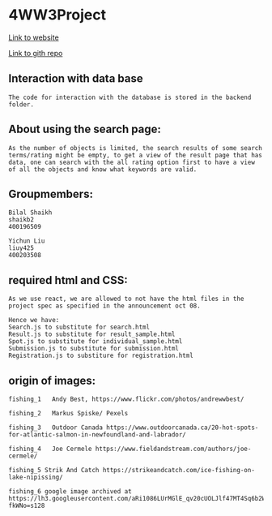 # 4WW3Project

[Link to website](https://www.compsci4ww3bilalyichun.com)

[Link to gith repo](https://github.com/BilalShakh/4WW3Project)


## Interaction with data base
    The code for interaction with the database is stored in the backend folder.
    
## About using the search page:

    As the number of objects is limited, the search results of some search terms/rating might be empty, to get a view of the result page that has data, one can search with the all rating option first to have a view of all the objects and know what keywords are valid.

## Groupmembers:

    Bilal Shaikh 
    shaikb2
    400196509

    Yichun Liu
    liuy425
    400203508

## required html and CSS:
    As we use react, we are allowed to not have the html files in the project spec as specified in the announcement oct 08.

    Hence we have:
    Search.js to substitute for search.html
    Result.js to substitute for result_sample.html
    Spot.js to substitute for individual_sample.html
    Submission.js to substitute for submission.html
    Registration.js to substiture for registration.html


## origin of images:
    fishing_1   Andy Best, https://www.flickr.com/photos/andrewwbest/ 
    
    fishing_2   Markus Spiske/ Pexels

    fishing_3   Outdoor Canada https://www.outdoorcanada.ca/20-hot-spots-for-atlantic-salmon-in-newfoundland-and-labrador/

    fishing_4   Joe Cermele https://www.fieldandstream.com/authors/joe-cermele/

    fishing_5 Strik And Catch https://strikeandcatch.com/ice-fishing-on-lake-nipissing/

    fishing_6 google image archived at https://lh3.googleusercontent.com/aRi1086LUrMGlE_qv20cUOLJlf47MT4Sq6b2WplqHtUyUHJGFZfFXeIs0ppqTHoQB-fkWNo=s128
